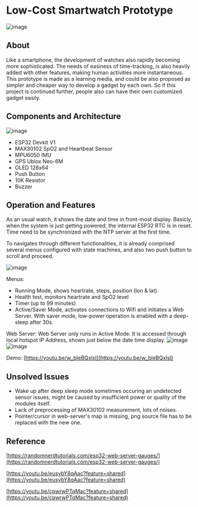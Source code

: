 # Low-Cost Smartwatch Prototype
![image](https://github.com/alexandermaxim8/Alex-SmartWatch-Prototype/assets/143409662/c7d3cb58-616c-4bd4-a71b-a7d47e77097d)

## About
Like a smartphone, the development of watches also rapidly becoming more sophisticated. The needs of easiness of time-tracking, is also heavily added with other features, making human activities more instantaneous. This prototype is made as a learning media, and could be also proposed as simpler and cheaper way to develop a gadget by each own. So if this project is continued further, people also can have their own customized gadget easily.

## Components and Architecture
![image](https://github.com/alexandermaxim8/Alex-SmartWatch-Prototype/assets/143409662/45fa1257-05af-44f8-aca6-b0b36b778b25)
- ESP32 Devkit V1
- MAX30102 SpO2 and Heartbeat Sensor
- MPU6050 IMU
- GPS Ublox Neo-6M
- OLED 128x64
- Push Button
- 10K Resistor
- Buzzer

## Operation and Features
As an usual watch, it shows the date and time in front-most display. Basicly, when the system is just getting powered, the internal ESP32 RTC is in reset. Time need to be synchronized with the NTP server at the first time.

To navigates through different functionalities, it is already comprised several menus configured with state machines, and also two push button to scroll and proceed.

![image](https://github.com/alexandermaxim8/Alex-SmartWatch-Prototype/assets/143409662/e6d99811-059c-4cef-804c-d8b623c71276)

Menus:
- Running Mode, shows heartrate, steps, position (lon & lat).
- Health test, monitors heartrate and SpO2 level
- Timer (up to 99 minutes)
- Active/Saver Mode, activates connections to Wifi and initiates a Web Server. With saver mode, low-power operation is enabled with a deep-sleep after 30s.

Web Server:
Web Server only runs in Active Mode. It is accessed through local hotspot IP Address, shown just below the date time display.
![image](https://github.com/alexandermaxim8/Alex-SmartWatch-Prototype/assets/143409662/c0ac5d4f-9713-4988-b11b-5acd6f7b779f)
![image](https://github.com/alexandermaxim8/Alex-SmartWatch-Prototype/assets/143409662/368fe9e1-4b12-4965-a360-cd6f2b813636)

Demo:
[https://youtu.be/w_bleBQxlsI](https://youtu.be/w_bleBQxlsI)

## Unsolved Issues
- Wake up after deep sleep mode sometimes occuring an undetected sensor issues, might be caused by insufficient power or quality of the modules itself.
- Lack of preprocessing of MAX30102 measurement, lots of noises.
- Pointer/cursor in web-server's map is missing, png source file has to be replaced with the new one.

## Reference
[https://randomnerdtutorials.com/esp32-web-server-gauges/](https://randomnerdtutorials.com/esp32-web-server-gauges/)

[https://youtu.be/eusybY8qAac?feature=shared](https://youtu.be/eusybY8qAac?feature=shared)

[https://youtu.be/cpwrwPTqMac?feature=shared](https://youtu.be/cpwrwPTqMac?feature=shared)
